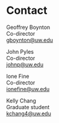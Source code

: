 # Contact

Geoffrey Boynton  
Co-director  
<gboynton@uw.edu>

John Pyles  
Co-director  
<johnp@uw.edu>

Ione Fine  
Co-director  
<ionefine@uw.edu>

Kelly Chang  
Graduate student  
<kchang4@uw.edu>

